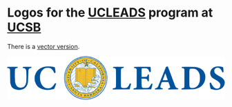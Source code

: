 # Logos for the [UCLEADS][] program at [UCSB][]

  [ucleads]: http://education.cnsi.ucsb.edu/ucleads/
  [ucsb]: http://ucsb.edu/

There is a [vector version][].

  [vector version]: https://raw.github.com/ariofrio/ucleads-ucsb-logo/gh-pages/ucleads-ucsb-logo.svg

![](https://github.com/ariofrio/ucleads-ucsb-logo/blob/gh-pages/ucleads-ucsb-logo-blue.png)

